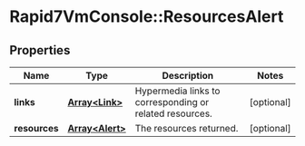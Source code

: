 # Rapid7VmConsole::ResourcesAlert

## Properties
Name | Type | Description | Notes
------------ | ------------- | ------------- | -------------
**links** | [**Array&lt;Link&gt;**](Link.md) | Hypermedia links to corresponding or related resources. | [optional] 
**resources** | [**Array&lt;Alert&gt;**](Alert.md) | The resources returned. | [optional] 


